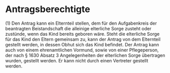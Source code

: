 # Antragsberechtigte

(1) Den Antrag kann ein Elternteil stellen, dem für den Aufgabenkreis der beantragten Beistandschaft die alleinige elterliche Sorge zusteht oder zustünde, wenn das Kind bereits geboren wäre. Steht die elterliche Sorge für das Kind den Eltern gemeinsam zu, kann der Antrag von dem Elternteil gestellt werden, in dessen Obhut sich das Kind befindet. Der Antrag kann auch von einem ehrenamtlichen Vormund, sowie von einer Pflegeperson, der nach § 1630 Absatz 3 Angelegenheiten der elterlichen Sorge übertragen wurden, gestellt werden. Er kann nicht durch einen Vertreter gestellt werden.
